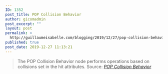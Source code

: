 ```yaml
---
ID: 1352
post_title: POP Collision Behavior
author: gicomadmin
post_excerpt: ""
layout: post
permalink: >
  http://guillaumeisabelle.com/blogging/2019/12/27/pop-collision-behavior/
published: true
post_date: 2019-12-27 11:13:21
---
```

> The POP Collision Behavior node performs operations based on collisions set in the hit attributes. Source: *[POP Collision Behavior][1]*

 [1]: https://www.sidefx.com/docs/houdini/nodes/dop/popcollisionbehavior.html